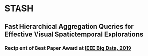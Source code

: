 # STASH

## Fast Hierarchical Aggregation Queries for Effective Visual Spatiotemporal Explorations
### Recipient of Best Paper Award at [IEEE Big Data, 2019](https://ieeexplore.ieee.org/abstract/document/8891029)
